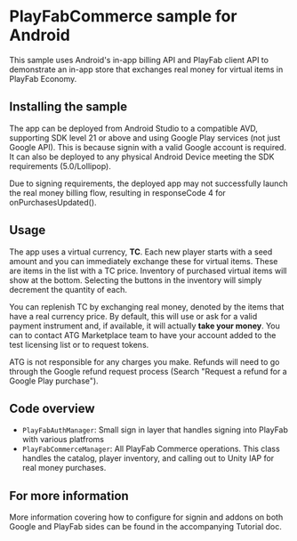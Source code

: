 PlayFabCommerce sample for Android
=

This sample uses Android's in-app billing API and PlayFab client API to demonstrate an in-app store that exchanges real money for virtual items in PlayFab Economy.

## Installing the sample

The app can be deployed from Android Studio to a compatible AVD, supporting SDK level 21 or above and using Google Play services (not just Google API). This is because signin with a valid Google account is required. It can also be deployed to any physical Android Device meeting the SDK requirements (5.0/Lollipop).

Due to signing requirements, the deployed app may not successfully launch the real money billing flow, resulting in responseCode 4 for onPurchasesUpdated().


[1]: https://groups.google.com/forum/#!forum/playfabcommerce-test-group
[2]: mailto:atgstore@microsoft.com?subject=Request%20access%20to%20PlayFabCommerce%20Google%20group
[3]: https://play.google.com/apps/testing/atg.xbox.PlayFabCommerce

## Usage
The app uses a virtual currency, **TC**. Each new player starts with a seed amount and you can immediately exchange these for virtual items. These are items in the list with a TC price. Inventory of purchased virtual items will show at the bottom. Selecting the buttons in the inventory will simply decrement the quantity of each.

You can replenish TC by exchanging real money, denoted by the items that have a real currency price. By default, this will use or ask for a valid payment instrument and, if available, it will actually **take your money**. You can to contact ATG Marketplace team to have your account added to the test licensing list or to request tokens.

ATG is not responsible for any charges you make. Refunds will need to go through the Google refund request process (Search "Request a refund for a Google Play purchase").

## Code overview
* `PlayFabAuthManager`: Small sign in layer that handles signing into PlayFab with various platfroms
* `PlayFabCommerceManager`: All PlayFab Commerce operations. This class handles the catalog, player inventory, and calling out to Unity IAP for real money purchases.

## For more information

More information covering how to configure for signin and addons on both Google and PlayFab sides can be found in the accompanying Tutorial doc.